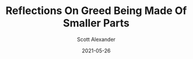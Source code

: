 ---
layout: podcast
title: "Reflections On Greed Being Made Of Smaller Parts"
author: Scott Alexander
description: https://astralcodexten.substack.com/p/reflections-on-greed-being-made-of
date: 2021-05-26
length: 41028
duration: 10
guid: reflections-on-greed-being-made-of
---